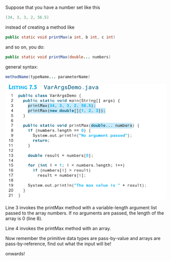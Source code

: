  Suppose that you have a number set like this
 ```java
 (34, 3, 3, 2, 56.5)
```
instead of creating a method like
```java
public static void printMax(a int, b int, c int)
```
and so on, you do:
```java
public static void printMax(double... numbers)
```
general syntax:
```java
methodName(typeName... parameterName)
```

![img](https://github.com/canercetin-randomguy/cmpe211-midterm-review/blob/main/7.Arrays/Pasted%20image%2020221126235053.png)

Line 3 invokes the printMax method with a variable-length argument list passed to the array numbers. If no arguments are passed, the length of the array is 0 (line 8). 

Line 4 invokes the printMax method with an array.

Now remember the primitive data types are pass-by-value and arrays are pass-by-reference, find out what the input will be!

onwards!
